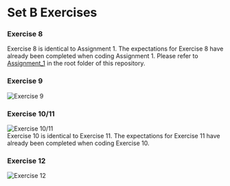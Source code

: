 # Set B Exercises
### Exercise 8
Exercise 8 is identical to Assignment 1. The expectations for Exercise 8 have already been completed when coding Assignment 1. Please refer to [Assignment_1](https://github.com/michael-lam8/Processing/tree/master/Assignment_1) in the root folder of this repository.
### Exercise 9
![Exercise 9](https://i.imgur.com/zByUG1g.png)
### Exercise 10/11
![Exercise 10/11](https://i.imgur.com/LlJ3jDw.png)  
Exercise 10 is identical to Exercise 11. The expectations for Exercise 11 have already been completed when coding Exercise 10.
### Exercise 12
![Exercise 12](https://i.imgur.com/ExnaUNV.png)